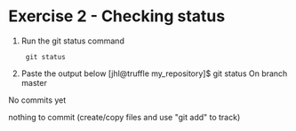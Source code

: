 # Exercise 2 - Checking status

1. Run the git status command

        git status

2. Paste the output below
[jhl@truffle my_repository]$ git status
On branch master

No commits yet

nothing to commit (create/copy files and use "git add" to track)
